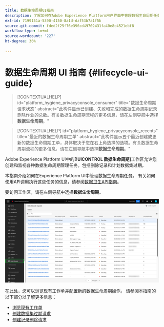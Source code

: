 ```yaml
---
title: 数据生命周期UI指南
description: 了解如何在Adobe Experience Platform用户界面中管理数据生命周期任务。
exl-id: 7199151a-5390-4150-8a1d-daf53b7a1f5b
source-git-commit: fded2f25f76e396cd49702431fa40e8e4521ebf8
workflow-type: tm+mt
source-wordcount: '227'
ht-degree: 36%

---
```


# 数据生命周期 UI 指南 {#lifecycle-ui-guide}

>[!CONTEXTUALHELP]
>id="platform_hygiene_privacyconsole_consumer"
>title="数据生命周期请求状态"
>abstract="此构件显示已创建、失败和完成的数据生命周期记录删除作业的总数。有关数据生命周期流程的更多信息，请在左侧导航中选择&#x200B;**数据生命周期**。"

>[!CONTEXTUALHELP]
>id="platform_hygiene_privacyconsole_recents"
>title="最近的数据生命周期工单"
>abstract="此构件显示五个最近创建或更新的数据生命周期工单，具体取决于您在右上角选择的选项。有关数据生命周期流程的更多信息，请在左侧导航中选择&#x200B;**数据生命周期**。"

Adobe Experience Platform UI中的&#x200B;**[!UICONTROL 数据生命周期]**&#x200B;工作区允许您创建和监视各种数据生命周期管理任务，包括删除记录和计划数据集过期。

本指南介绍如何在Experience Platform UI中管理数据生命周期任务。 有关如何使用API调用执行这些任务的信息，请参阅[数据卫生API指南](../api/overview.md)。

要访问工作区，请在左侧导航中选择&#x200B;**数据生命周期**。

![Experience Platform UI中的[!UICONTROL 数据生命周期]工作区，左侧导航中突出显示[!UICONTROL 数据生命周期]。](../images/ui/overview/home.png)

在此处，您可以浏览现有工作单并配置新的数据生命周期操作。 请参阅本指南的以下部分以了解更多信息：

* [浏览现有工作单](./browse.md)
* [创建数据集过期请求](./dataset-expiration.md)
* [创建记录删除请求](./record-delete.md)
